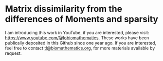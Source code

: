 # Matrix dissimilarity from the differences of Moments and sparsity

I am introducing this work in YouTube, if you are interested, please visit: https://www.youtube.com/@Iobiomathematics. These works have been publically deposited in this Github since one year ago. If you are interested, feel free to contact tl@biomathematics.org, for more materials available by request. 

